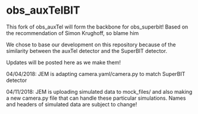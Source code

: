 # obs_auxTelBIT
This fork of obs_auxTel will form the backbone for obs_superbit!
Based on the recommendation of Simon Krughoff, so blame him

We chose to base our development on this repository because of the similarity between the auxTel detector
and the SuperBIT detector.

Updates will be posted here as we make them!

04/04/2018: JEM is adapting camera.yaml/camera.py to match SuperBIT detector

04/11/2018: JEM is uploading simulated data to mock_files/ and also making a new camera.py file that can handle
these particular simulations. Names and headers of simulated data are subject to change!
